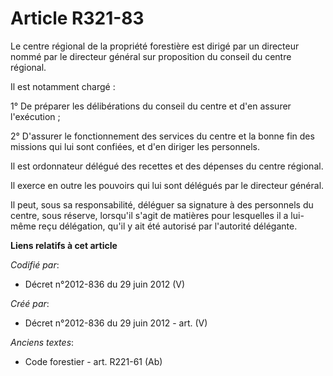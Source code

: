 # Article R321-83

Le centre régional de la propriété forestière est dirigé par un directeur nommé par le directeur général sur proposition du
conseil du centre régional.

Il est notamment chargé :

1° De préparer les délibérations du conseil du centre et d'en assurer l'exécution ;

2° D'assurer le fonctionnement des services du centre et la bonne fin des missions qui lui sont confiées, et d'en diriger les
personnels.

Il est ordonnateur délégué des recettes et des dépenses du centre régional.

Il exerce en outre les pouvoirs qui lui sont délégués par le directeur général.

Il peut, sous sa responsabilité, déléguer sa signature à des personnels du centre, sous réserve, lorsqu'il s'agit de matières
pour lesquelles il a lui-même reçu délégation, qu'il y ait été autorisé par l'autorité délégante.

**Liens relatifs à cet article**

_Codifié par_:

  - Décret n°2012-836 du 29 juin 2012 (V)

_Créé par_:

  - Décret n°2012-836 du 29 juin 2012 - art. (V)

_Anciens textes_:

  - Code forestier - art. R221-61 (Ab)
